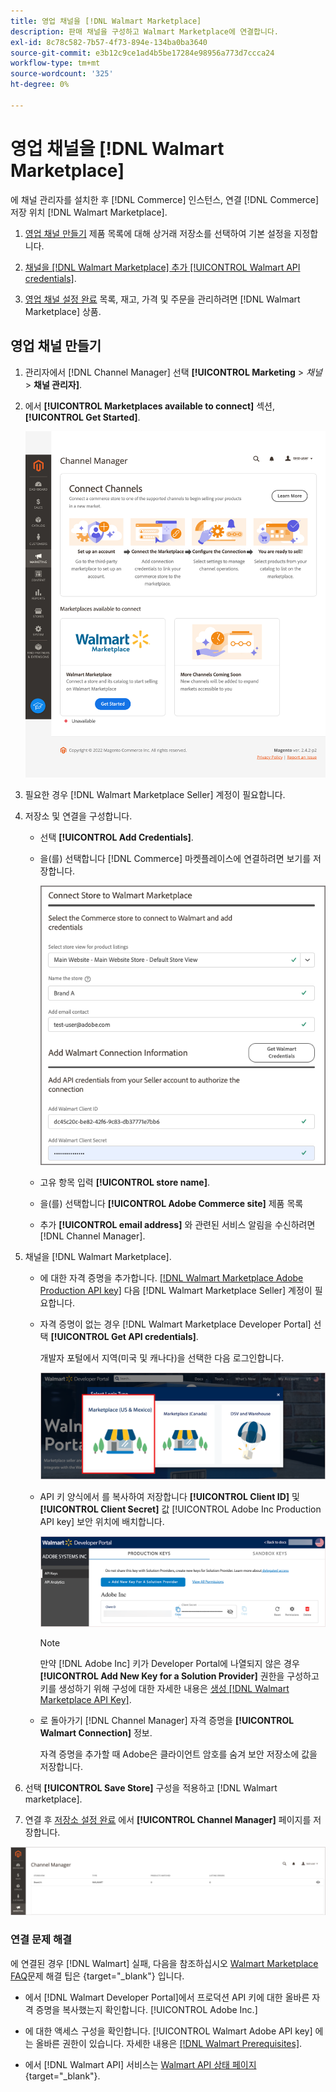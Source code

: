 ```yaml
---
title: 영업 채널을 [!DNL Walmart Marketplace]
description: 판매 채널을 구성하고 Walmart Marketplace에 연결합니다.
exl-id: 8c78c582-7b57-4f73-894e-134ba0ba3640
source-git-commit: e3b12c9ce1ad4b5be17284e98956a773d7ccca24
workflow-type: tm+mt
source-wordcount: '325'
ht-degree: 0%

---
```


# 영업 채널을 [!DNL Walmart Marketplace]

에 채널 관리자를 설치한 후 [!DNL Commerce] 인스턴스, 연결 [!DNL Commerce] 저장 위치 [!DNL Walmart Marketplace].

1. [영업 채널 만들기](#create-the-sales-channel) 제품 목록에 대해 상거래 저장소를 선택하여 기본 설정을 지정합니다.

1. [채널을 [!DNL Walmart Marketplace] 추가 [!UICONTROL Walmart API credentials]](#connect-the-channel-to-walmart-marketplace).

1. [영업 채널 설정 완료](#complete-store-setup) 목록, 재고, 가격 및 주문을 관리하려면 [!DNL Walmart Marketplace] 상품.

## 영업 채널 만들기

1. 관리자에서 [!DNL Channel Manager] 선택 **[!UICONTROL Marketing** > _채널&#x200B;_> **채널 관리자]**.

1. 에서 **[!UICONTROL Marketplaces available to connect]** 섹션, **[!UICONTROL Get Started]**.

   ![새 연결 [!DNL Walmart] 저장 위치 [!DNL Channel Manager]](assets/channel-manager-home.png)

1. 필요한 경우 [!DNL Walmart Marketplace Seller] 계정이 필요합니다.

1. 저장소 및 연결을 구성합니다.

   - 선택 **[!UICONTROL Add Credentials]**.

   - 을(를) 선택합니다 [!DNL Commerce] 마켓플레이스에 연결하려면 보기를 저장합니다.

      ![상거래 및 연결 구성 [!DNL Walmart Marketplace] 변환 전: [!DNL Channel Manager]](assets/configure-commerce-to-marketplace-connection.png)

   - 고유 항목 입력 **[!UICONTROL store name]**.

   - 을(를) 선택합니다 **[!UICONTROL Adobe Commerce site]** 제품 목록

   - 추가 **[!UICONTROL email address]** 와 관련된 서비스 알림을 수신하려면 [!DNL Channel Manager].

1. 채널을 [!DNL Walmart Marketplace].

   - 에 대한 자격 증명을 추가합니다. [[!DNL Walmart Marketplace Adobe Production API key]](walmart-prerequisites.md#generate-a-walmart-marketplace-production-api-key) 다음 [!DNL Walmart Marketplace Seller] 계정이 필요합니다.

   - 자격 증명이 없는 경우 [!DNL Walmart Marketplace Developer Portal] 선택 **[!UICONTROL Get API credentials]**.

      개발자 포털에서 지역(미국 및 캐나다)을 선택한 다음 로그인합니다.

      ![[!DNL Walmart Marketplace] 계정 로그인](assets/walmart-marketplace-login-page.png)

   - API 키 양식에서 를 복사하여 저장합니다 **[!UICONTROL Client ID]** 및 **[!UICONTROL Client Secret]** 값 [!UICONTROL Adobe Inc Production API key] 보안 위치에 배치합니다.

      ![[!DNL Walmart Marketplace API key] 구성 페이지](assets/walmart-api-key-management-form.png)

      >[!NOTE]
      >
      >만약 [!DNL Adobe Inc] 키가 Developer Portal에 나열되지 않은 경우 **[!UICONTROL Add New Key for a Solution Provider]** 권한을 구성하고 키를 생성하기 위해 구성에 대한 자세한 내용은 [생성 [!DNL Walmart Marketplace API Key]](walmart-prerequisites.md#generate-a-walmart-marketplace-api-key).

   - 로 돌아가기 [!DNL Channel Manager] 자격 증명을 **[!UICONTROL Walmart Connection]** 정보.

      자격 증명을 추가할 때 Adobe은 클라이언트 암호를 숨겨 보안 저장소에 값을 저장합니다.

1. 선택 **[!UICONTROL Save Store]** 구성을 적용하고 [!DNL Walmart marketplace].

1. 연결 후 [저장소 설정 완료](complete-store-setup.md) 에서 **[!UICONTROL Channel Manager]** 페이지를 저장합니다.

![첫 번째 저장소 설정](assets/channel-manager-setup-first-store.png)

### 연결 문제 해결

에 연결된 경우 [!DNL Walmart] 실패, 다음을 참조하십시오 [Walmart Marketplace FAQ](https://developer.walmart.com/faq/us/faq-auth/)문제 해결 팁은 {target=&quot;_blank&quot;} 입니다.

- 에서 [!DNL Walmart Developer Portal]에서 프로덕션 API 키에 대한 올바른 자격 증명을 복사했는지 확인합니다. [!UICONTROL Adobe Inc.]

- 에 대한 액세스 구성을 확인합니다. [!UICONTROL Walmart Adobe API key] 에는 올바른 권한이 있습니다. 자세한 내용은 [[!DNL Walmart Prerequisites]](walmart-prerequisites.md##generate-a-walmart-marketplace-api-key).

- 에서 [!DNL Walmart API] 서비스는 [Walmart API 상태 페이지](https://developer.walmart.com/us/whats-new/new-api-status-information-now-available/){target=&quot;_blank&quot;}.
